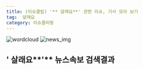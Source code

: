 ```yaml
---
title: (이슈클립) '** 살래요**' 관련 이슈, 기사 모아 보기
tag:  살래요
category: 이슈클리핑
---
```

![wordcloud](https://s3.ap-northeast-2.amazonaws.com/lyrics101-wordcloud/2018-09-09-1536447042.png)
![news_img](https://user-images.githubusercontent.com/42597476/44507050-1206f400-a6e4-11e8-8d98-7ffbfebb353f.png)
## **'** 살래요**'** 뉴스속보 검색결과

